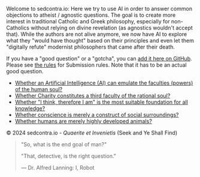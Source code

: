 Welcome to sedcontra.io: Here we try to use AI in order to answer common objections to 
atheist / agnostic questions. The goal is to create more interest in traditional Catholic and 
Greek philosophy, especially for non-Catholics without relying on divine revelation (as agnostics 
wouldn't accept that). While the authors are not alive anymore, we now have AI to explore what 
they "would have thought" based on their principles and even let them "digitally refute" 
modernist philosophers that came after their death. 

If you have a "good question" or a "gotcha", you can 
[add it here on GitHub](https://github.com/fschutt/sedcontra.io/issues).
Please see [the rules](/rules) for Submission rules. Note that it 
has to be an actual good question.

* [Whether an Artificial Intelligence (AI) can emulate the faculties (powers) of the human soul?](./aisoul)
* [Whether Charity constitutes a third faculty of the rational soul?](./charityfaculty)
* [Whether "I think, therefore I am" is the most suitable foundation for all knowledge?](./cogitoergosum)
* [Whether conscience is merely a construct of social surroundings?](./conscience)
* [Whether humans are merely highly developed animals?](./humansanimals)

© 2024 sedcontra.io - _Quaerite et Invenietis_ (Seek and Ye Shall Find)

> "So, what is the end goal of man?"
> 
> "That, detective, is the right question."
>
> — Dr. Alfred Lanning: I, Robot
